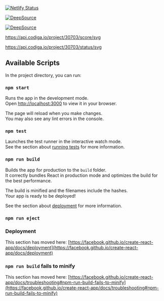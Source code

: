 [![Netlify Status](https://api.netlify.com/api/v1/badges/2d33ad54-9146-476b-ad56-485227cad6fb/deploy-status)](https://app.netlify.com/sites/silly-bose-1df587/deploys)

[![DeepSource](https://deepsource.io/gh/Jayanthbm/magge-website.svg/?label=active+issues&show_trend=true&token=1SgCglkBfd3STFW6KVLQTRbs)](https://deepsource.io/gh/Jayanthbm/magge-website/?ref=repository-badge)

[![DeepSource](https://deepsource.io/gh/Jayanthbm/magge-website.svg/?label=resolved+issues&show_trend=true&token=1SgCglkBfd3STFW6KVLQTRbs)](https://deepsource.io/gh/Jayanthbm/magge-website/?ref=repository-badge)

https://api.codiga.io/project/30703/score/svg

https://api.codiga.io/project/30703/status/svg
## Available Scripts

In the project directory, you can run:

### `npm start`

Runs the app in the development mode.\
Open [http://localhost:3000](http://localhost:3000) to view it in your browser.

The page will reload when you make changes.\
You may also see any lint errors in the console.

### `npm test`

Launches the test runner in the interactive watch mode.\
See the section about [running tests](https://facebook.github.io/create-react-app/docs/running-tests) for more information.

### `npm run build`

Builds the app for production to the `build` folder.\
It correctly bundles React in production mode and optimizes the build for the best performance.

The build is minified and the filenames include the hashes.\
Your app is ready to be deployed!

See the section about [deployment](https://facebook.github.io/create-react-app/docs/deployment) for more information.

### `npm run eject`


### Deployment

This section has moved here: [https://facebook.github.io/create-react-app/docs/deployment](https://facebook.github.io/create-react-app/docs/deployment)

### `npm run build` fails to minify

This section has moved here: [https://facebook.github.io/create-react-app/docs/troubleshooting#npm-run-build-fails-to-minify](https://facebook.github.io/create-react-app/docs/troubleshooting#npm-run-build-fails-to-minify)
